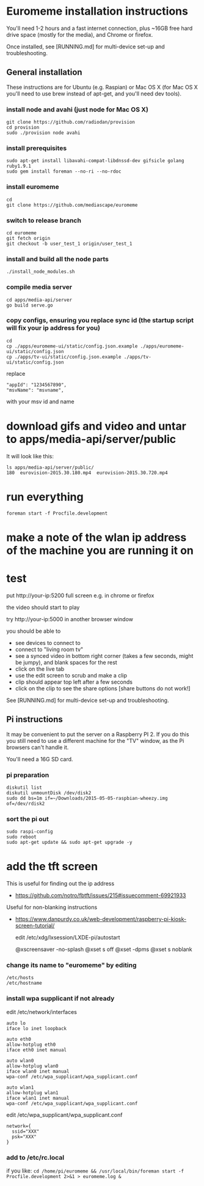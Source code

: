 # Euromeme installation instructions

You'll need 1-2 hours and a fast internet connection, plus ~16GB free hard drive space (mostly for the media), and Chrome or firefox.

Once installed, see [RUNNING.md] for multi-device set-up and troubleshooting.

## General installation

These instructions are for Ubuntu (e.g. Raspian) or Mac OS X (for Mac OS X you'll need to use brew instead of apt-get, and you'll need dev tools).

### install node and avahi (just node for Mac OS X)

    git clone https://github.com/radiodan/provision
    cd provision
    sudo ./provision node avahi

### install prerequisites

    sudo apt-get install libavahi-compat-libdnssd-dev gifsicle golang ruby1.9.1
    sudo gem install foreman --no-ri --no-rdoc

### install euromeme

    cd
    git clone https://github.com/mediascape/euromeme

### switch to release branch

    cd euromeme
    git fetch origin
    git checkout -b user_test_1 origin/user_test_1

### install and build all the node parts

    ./install_node_modules.sh

### compile media server

    cd apps/media-api/server
    go build serve.go

### copy configs, ensuring you replace sync id (the startup script will fix your ip address for you)

    cd
    cp ./apps/euromeme-ui/static/config.json.example ./apps/euromeme-ui/static/config.json
    cp ./apps/tv-ui/static/config.json.example ./apps/tv-ui/static/config.json

replace

    "appId": "1234567890",
    "msvName": "msvname",

with your msv id and name 

# download gifs and video and untar to apps/media-api/server/public

It will look like this:

    ls apps/media-api/server/public/
    180  eurovision-2015.30.180.mp4  eurovision-2015.30.720.mp4

# run everything

    foreman start -f Procfile.development 

# make a note of the wlan ip address of the machine you are running it on

# test

put http://your-ip:5200 full screen e.g. in chrome or firefox

the video should start to play

try http://your-ip:5000 in another browser window

you should be able to
 - see devices to connect to
 - connect to "living room tv"
 - see a synced video in bottom right corner (takes a few seconds, might be jumpy), and blank spaces for the rest
 - click on the live tab
 - use the edit screen to scrub and make a clip
 - clip should appear top left after a few seconds
 - click on the clip to see the share options [share buttons do not work!]

See [RUNNING.md] for multi-device set-up and troubleshooting.

## Pi instructions

It may be convenient to put the server on a Raspberry PI 2. If you do this you still need to use a different machine 
for the "TV" window, as the Pi browsers can't handle it.

You'll need a 16G SD card.

### pi preparation

    diskutil list
    diskutil unmountDisk /dev/disk2
    sudo dd bs=1m if=~/Downloads/2015-05-05-raspbian-wheezy.img of=/dev/rdisk2

### sort the pi out

    sudo raspi-config
    sudo reboot
    sudo apt-get update && sudo apt-get upgrade -y

# add the tft screen
This is useful for finding out the ip address

 * https://github.com/notro/fbtft/issues/215#issuecomment-69921933

Useful for non-blanking instructions

 * https://www.danpurdy.co.uk/web-development/raspberry-pi-kiosk-screen-tutorial/

    edit /etc/xdg/lxsession/LXDE-pi/autostart

    @xscreensaver -no-splash
    @xset s off
    @xset -dpms
    @xset s noblank

### change its name to "euromeme" by editing

    /etc/hosts
    /etc/hostname

### install wpa supplicant if not already

edit /etc/network/interfaces

    auto lo
    iface lo inet loopback
    
    auto eth0
    allow-hotplug eth0
    iface eth0 inet manual
    
    auto wlan0
    allow-hotplug wlan0
    iface wlan0 inet manual
    wpa-conf /etc/wpa_supplicant/wpa_supplicant.conf
    
    auto wlan1
    allow-hotplug wlan1
    iface wlan1 inet manual
    wpa-conf /etc/wpa_supplicant/wpa_supplicant.conf


edit /etc/wpa_supplicant/wpa_supplicant.conf

    network={
      ssid="XXX"
      psk="XXX"
    }

### add to /etc/rc.local

if you like: `cd /home/pi/euromeme && /usr/local/bin/foreman start -f Procfile.development 2>&1 > euromeme.log &`


